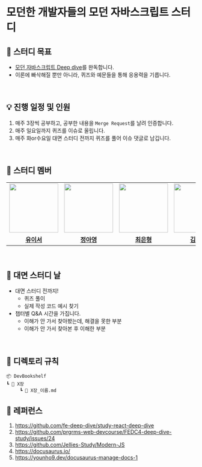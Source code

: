 # 모던한 개발자들의 모던 자바스크립트 스터디


## 📌 **스터디 목표**
- [모던 자바스크립트 Deep dive](https://www.yes24.com/Product/Goods/92742567)를 완독합니다.
- 이론에 빠삭해질 뿐만 아니라, 퀴즈와 예문들을 통해 응용력을 기릅니다.

<br>

## 💡 **진행 일정 및 인원**

1. 매주 3장씩 공부하고, 공부한 내용을 `Merge Request`를 날려 인증합니다.
2. 매주 일요일까지 퀴즈를 이슈로 올립니다.
3. 매주 화or수요일 대면 스터디 전까지 퀴즈를 풀어 이슈 댓글로 남깁니다.

<br>

## 🐨 스터디 멤버
<table>
 <tr>
    <td align="center"><a href="https://github.com/yuiseo"><img src="https://avatars.githubusercontent.com/yuiseo" width="130px;" alt=""></a></td>
    <td align="center"><a href="https://github.com/ayoung528"><img src="https://avatars.githubusercontent.com/ayoung528" width="130px;" alt=""></a></td>
    <td align="center"><a href="https://github.com/ilmerry"><img src="https://avatars.githubusercontent.com/ilmerry" width="130px;" alt=""></a></td>
    <td align="center"><a href="https://github.com/akffhaos95"><img src="https://avatars.githubusercontent.com/akffhaos95" width="130px;" alt=""></a></td>
    <td align="center"><a href="https://github.com/hookim "><img src="https://avatars.githubusercontent.com/hookim " width="130px;" alt=""></a></td>
  </tr>
  <tr>
    <td align="center"><a href="https://github.com/yuiseo"><b>유이서</b></a></td>
    <td align="center"><a href="https://github.com/ayoung528"><b>정아영</b></a></td>
    <td align="center"><a href="https://github.com/ilmerry"><b>최은형</b></a></td>
    <td align="center"><a href="https://github.com/akffhaos95"><b>김민석</b></a></td>
       <td align="center"><a href="https://github.com/hookim"><b>김재후</b></a></td>
  </tr>
</table>

<br>

## 🔔 대면 스터디 날

- 대면 스터디 전까지!
  - 퀴즈 풀이
  - 실제 작성 코드 예시 찾기
- 챕터별 Q&A 시간을 가집니다.
  - 이해가 안 가서 찾아봤는데, 해결을 못한 부분
  - 이해가 안 가서 찾아본 후 이해한 부분
 
<br>

## 📏 디렉토리 규칙
```
📦 DevBookshelf
┗ 📂 X장
     ┗ 📜 X장_이름.md
```

## 💌 레퍼런스

1. https://github.com/fe-deep-dive/study-react-deep-dive
2. https://github.com/prgrms-web-devcourse/FEDC4-deep-dive-study/issues/24
3. https://github.com/Jellies-Study/Modern-JS
4. https://docusaurus.io/
5. https://younho9.dev/docusaurus-manage-docs-1
